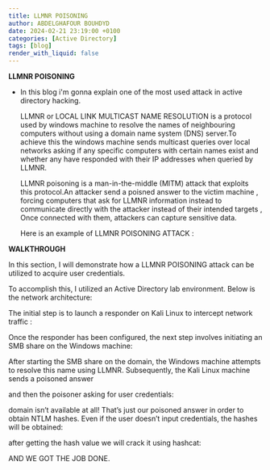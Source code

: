 ```yaml
---
title: LLMNR POISONING
author: ABDELGHAFOUR BOUHDYD
date: 2024-02-21 23:19:00 +0100
categories: [Active Directory]
tags: [blog]
render_with_liquid: false
---
```

**LLMNR  POISONING**
  - In this blog  i'm  gonna explain one of the most used attack in active directory hacking.

    LLMNR  or LOCAL LINK MULTICAST NAME RESOLUTION  is a protocol used by windows machine to resolve the names of neighbouring computers without using a domain name system (DNS) server.To achieve this the windows machine sends multicast queries over local networks asking if any specific computers with certain names exist and whether any have responded with their IP addresses when queried by LLMNR.

    LLMNR poisoning is a man-in-the-middle (MITM) attack that exploits this protocol.An attacker send a poisned answer to the victim machine , forcing computers that ask for LLMNR information instead to communicate directly with the attacker instead of their intended targets , Once connected with them, attackers can capture sensitive data.
    
    Here is an example of LLMNR POISONING ATTACK :
    


**WALKTHROUGH**

In this section, I will demonstrate how a LLMNR POISONING attack can be utilized to acquire user credentials.


To accomplish this, I utilized an Active Directory lab environment. Below is the network architecture:





The initial step is to launch a responder on Kali Linux to intercept network traffic :


Once the responder has been configured, the next step involves initiating an SMB share on the Windows machine:



After starting  the SMB share on the domain, the Windows machine attempts to resolve this name using LLMNR. Subsequently, the Kali Linux machine sends a poisoned answer



and then  the poisoner asking for user credentials:



domain isn’t available at all! That’s just our poisoned answer in order to obtain NTLM hashes. Even if the user doesn’t input credentials, the hashes will be obtained:


after getting the hash value we will crack it using hashcat:



AND  WE GOT THE JOB DONE.